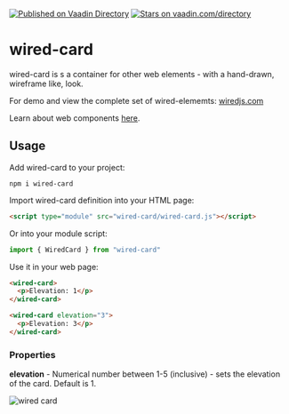 [![Published on Vaadin  Directory](https://img.shields.io/badge/Vaadin%20Directory-published-00b4f0.svg)](https://vaadin.com/directory/component/wiredjswired-card)
[![Stars on vaadin.com/directory](https://img.shields.io/vaadin-directory/star/wiredjswired-card.svg)](https://vaadin.com/directory/component/wiredjswired-card)

# wired-card

wired-card is s a container for other web elements - with a hand-drawn, wireframe like, look.

For demo and view the complete set of wired-elememts: [wiredjs.com](http://wiredjs.com/)

Learn about web components [here](https://www.webcomponents.org/introduction).

## Usage

Add wired-card to your project:
```
npm i wired-card
```
Import wired-card definition into your HTML page:
```html
<script type="module" src="wired-card/wired-card.js"></script>
```
Or into your module script:
```javascript
import { WiredCard } from "wired-card"
```

Use it in your web page:
```html
<wired-card>
  <p>Elevation: 1</p>
</wired-card>

<wired-card elevation="3">
  <p>Elevation: 3</p>
</wired-card>
```

### Properties

**elevation** - Numerical number between 1-5 (inclusive) - sets the elevation of the card. Default is 1.

![wired card](https://wiredjs.github.io/wired-elements/images/card.png)
